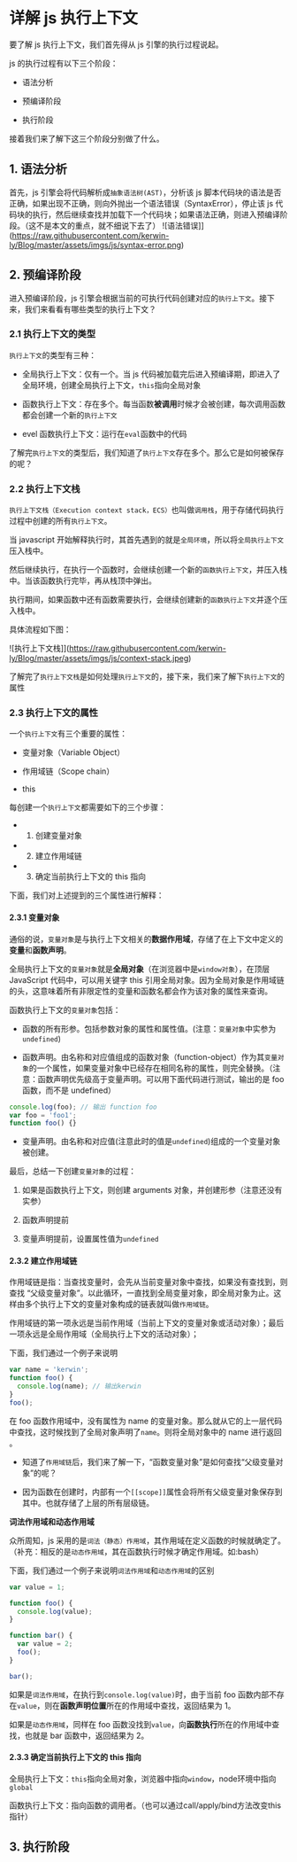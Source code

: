 # 详解 js 执行上下文

要了解 js 执行上下文，我们首先得从 js 引擎的执行过程说起。

js 的执行过程有以下三个阶段：

- 语法分析

- 预编译阶段

- 执行阶段

接着我们来了解下这三个阶段分别做了什么。

## 1. 语法分析

首先，js 引擎会将代码解析成`抽象语法树(AST)`，分析该 js 脚本代码块的语法是否正确，如果出现不正确，则向外抛出一个语法错误（SyntaxError），停止该 js 代码块的执行，然后继续查找并加载下一个代码块；如果语法正确，则进入预编译阶段。（这不是本文的重点，就不细说下去了）
![语法错误]](https://raw.githubusercontent.com/kerwin-ly/Blog/master/assets/imgs/js/syntax-error.png)

## 2. 预编译阶段

进入预编译阶段，js 引擎会根据当前的可执行代码创建对应的`执行上下文`。接下来，我们来看看有哪些类型的执行上下文？

### 2.1 执行上下文的类型

`执行上下文`的类型有三种：

- 全局执行上下文：仅有一个。当 js 代码被加载完后进入预编译期，即进入了全局环境，创建全局执行上下文，`this`指向全局对象

- 函数执行上下文：存在多个。每当函数**被调用**时候才会被创建，每次调用函数都会创建一个新的`执行上下文`

- evel 函数执行上下文：运行在`eval`函数中的代码

了解完`执行上下文`的类型后，我们知道了`执行上下文`存在多个。那么它是如何被保存的呢？

### 2.2 执行上下文栈

`执行上下文栈（Execution context stack，ECS）`也叫做`调用栈`，用于存储代码执行过程中创建的所有`执行上下文`。

当 javascript 开始解释执行时，其首先遇到的就是`全局环境`，所以将`全局执行上下文`压入栈中。

然后继续执行，在执行一个函数时，会继续创建一个新的`函数执行上下文`，并压入栈中。当该函数执行完毕，再从栈顶中弹出。

执行期间，如果函数中还有函数需要执行，会继续创建新的`函数执行上下文`并逐个压入栈中。

具体流程如下图：

![执行上下文栈]](https://raw.githubusercontent.com/kerwin-ly/Blog/master/assets/imgs/js/context-stack.jpeg)

了解完了`执行上下文栈`是如何处理`执行上下文`的，接下来，我们来了解下`执行上下文`的属性

### 2.3 执行上下文的属性

一个`执行上下文`有三个重要的属性：

- 变量对象（Variable Object）

- 作用域链（Scope chain）

- this

每创建一个`执行上下文`都需要如下的三个步骤：

- 1. 创建变量对象

- 2. 建立作用域链

- 3. 确定当前执行上下文的 this 指向

下面，我们对上述提到的三个属性进行解释：

#### 2.3.1 变量对象

通俗的说，`变量对象`是与执行上下文相关的**数据作用域**，存储了在上下文中定义的**变量**和**函数声明**。

全局执行上下文的`变量对象`就是**全局对象**（在浏览器中是`window对象`），在顶层 JavaScript 代码中，可以用关键字 this 引用全局对象。因为全局对象是作用域链的头，这意味着所有非限定性的变量和函数名都会作为该对象的属性来查询。

函数执行上下文的`变量对象`包括：

- 函数的所有形参。包括参数对象的属性和属性值。(注意：`变量对象`中实参为`undefined`)

- 函数声明。由名称和对应值组成的函数对象（function-object）作为其`变量对象`的一个属性，如果变量对象中已经存在相同名称的属性，则完全替换。（注意：函数声明优先级高于变量声明。可以用下面代码进行测试，输出的是 foo 函数，而不是 undefined）

```js
console.log(foo); // 输出 function foo
var foo = 'foo1';
function foo() {}
```

- 变量声明。由名称和对应值(注意此时的值是`undefined`)组成的一个变量对象被创建。

最后，总结一下创建`变量对象`的过程：

1. 如果是函数执行上下文，则创建 arguments 对象，并创建形参（注意还没有实参）

2. 函数声明提前

3. 变量声明提前，设置属性值为`undefined`

#### 2.3.2 建立作用域链

作用域链是指：当查找变量时，会先从当前变量对象中查找，如果没有查找到，则查找 “父级变量对象”。以此循环，一直找到全局变量对象，即全局对象为止。这样由多个执行上下文的变量对象构成的链表就叫做`作用域链`。

作用域链的第一项永远是当前作用域（当前上下文的变量对象或活动对象）；最后一项永远是全局作用域（全局执行上下文的活动对象）；

下面，我们通过一个例子来说明

```js
var name = 'kerwin';
function foo() {
  console.log(name); // 输出kerwin
}
foo();
```

在 foo 函数作用域中，没有属性为 name 的变量对象。那么就从它的上一层代码中查找，这时候找到了全局对象声明了`name`。则将全局对象中的 name 进行返回 。

- 知道了`作用域链`后，我们来了解一下，“函数变量对象”是如何查找“父级变量对象”的呢？

- 因为函数在创建时，内部有一个`[[scope]]`属性会将所有父级变量对象保存到其中。也就存储了上层的所有层级链。

**词法作用域和动态作用域**

众所周知，js 采用的是`词法（静态）作用域`，其作用域在定义函数的时候就确定了。（补充：相反的是`动态作用域`，其在函数执行时候才确定作用域。如:bash）

下面，我们通过一个例子来说明`词法作用域`和`动态作用域`的区别

```js
var value = 1;

function foo() {
  console.log(value);
}

function bar() {
  var value = 2;
  foo();
}

bar();
```

如果是`词法作用域`，在执行到`console.log(value)`时，由于当前 foo 函数内部不存在`value`，则在**函数声明位置**所在的作用域中查找，返回结果为 1。

如果是`动态作用域`，同样在 foo 函数没找到`value`，向**函数执行**所在的作用域中查找，也就是 bar 函数中，返回结果为 2。

#### 2.3.3 确定当前执行上下文的 this 指向

全局执行上下文：`this`指向全局对象，浏览器中指向`window`，node环境中指向`global`

函数执行上下文：指向函数的调用者。（也可以通过call/apply/bind方法改变this指针）

## 3. 执行阶段
